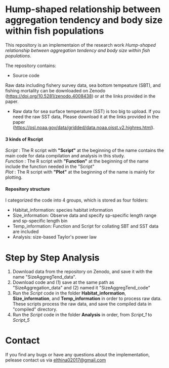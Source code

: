 # Hump-shaped relationship between aggregation tendency and body size within fish populations
 
This repository is an implementaion of the research work *Hump-shaped relationship between aggregation tendency and body size within fish populations*.

The repository contains:
- Source code


Raw data including fishery survey data, sea bottom tempeature (SBT), and fishing mortality can be downloaded on Zenodo (https://doi.org/10.5281/zenodo.4008438) or at the links provided in the paper. 
* Raw data for sea surface temperature (SST) is too big to upload. If you need the raw SST data, Please download it at the links provided in the paper (https://psl.noaa.gov/data/gridded/data.noaa.oisst.v2.highres.html).


#### 3 kinds of Rscript
*Script* :   The R script with   **"Script"**  at the beginning of the name contains the main code for data compilation and analysis in this study.  
*Function* : The R script with **"Function"** at the beginning of the name include the function needed in the "Script"  
*Plot* :     The R script with   **"Plot"**   at the beginning of the name is mainly for plotting. 

#### Repository structure
I categorized the code into 4 groups, which is stored as four folders: 
- Habitat_information: species habitat information
- Size_information: Observe data and specify sp-specific length range and sp-specific length bin
- Temp_information: Function and Script for collating SBT and SST data are included
- Analysis: size-based Taylor's power law


# Step by Step Analysis
1. Download data from the repository on Zenodo, and save it with the name "SizeAggregTend_data".
2. Download code and (1) save at the same path as "SizeAggregation_data" and (2) named it "SizeAggregTend_code"
2. Run the *Script* code in the folder **Habitat_information**, **Size_information**, and **Temp_information** in order to process raw data.  
  These scripts process the raw data, and save the compiled data in "compiled" directory.  
3. Run the *Script* code in the folder **Analysis** in order, from *Script_1* to *Script_5*

# Contact
If you find any bugs or have any questions about the implementation, pelease contact us via elthina02017@gmail.com
